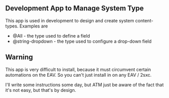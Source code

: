 ## Development App to Manage System Type

This app is used in development to design and create system content-types. Examples are 

* @All - the type used to define a field
* @string-dropdown - the type used to configure a drop-down field

## Warning
This app is very difficult to install, because it must circumvent certain automations on the EAV. So you can't just install in on any EAV / 2sxc. 

I'll write some instructions some day, but ATM just be aware of the fact that it's not easy, but that's by design. 